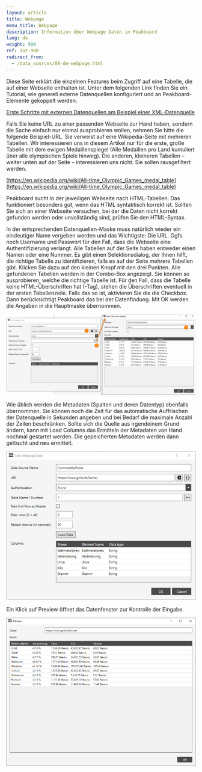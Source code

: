 ```yaml
---
layout: article
title: Webpage
menu_title: Webpage
description: Information über Webpage Daten in Peakboard
lang: de
weight: 900
ref: dat-900
redirect_from:
  - /data_sources/09-de-webpage.html
---
```

Diese Seite erklärt die einzelnen Features beim Zugriff auf eine Tabelle, die auf einer Webseite enthalten ist. Unter dem folgenden Link finden Sie ein Tutorial, wie generell externe Datenquellen konfiguriert und an Peakboard-Elemente gekoppelt werden:

[Erste Schritte mit externen Datenquellen am Beispiel einer XML-Datenquelle](/tutorials/03-de-xml-daten.html)

Falls Sie keine URL zu einer passenden Webseite zur Hand haben, sondern die Sache einfach nur einmal ausprobieren wollen, nehmen Sie bitte die folgende Beispiel-URL. Sie verweist auf eine Wikipedia-Seite mit mehreren Tabellen. Wir interessieren uns in diesem Artikel nur für die erste, große Tabelle mit dem ewigen Medaillenspiegel (Alle Medaillen pro Land kumuliert über alle olympischen Spiele hinweg). Die anderen, kleineren Tabellen – weiter unten auf der Seite – interessieren uns nicht. Sie sollen rausgefiltert werden.

[https://en.wikipedia.org/wiki/All-time_Olympic_Games_medal_table](https://en.wikipedia.org/wiki/All-time_Olympic_Games_medal_table)

Peakboard sucht in der jeweiligen Webseite nach HTML-Tabellen. Das funktioniert besonders gut, wenn das HTML syntaktisch korrekt ist. Sollten Sie sich an einer Webseite versuchen, bei der die Daten nicht korrekt gefunden werden oder unvollständig sind, prüfen Sie den HTML-Syntax.

In der entsprechenden Datenquellen-Maske muss natürlich wieder ein eindeutiger Name vergeben werden und das Wichtigste: Die URL. Ggfs. noch Username und Passwort für den Fall, dass die Webseite eine Authentifizierung verlangt. Alle Tabellen auf der Seite haben entweder einen Namen oder eine Nummer. Es gibt einen Selektionsdialog, der Ihnen hilft, die richtige Tabelle zu identifizieren, falls es auf der Seite mehrere Tabellen gibt. Klicken Sie dazu auf den kleinen Knopf mit den drei Punkten. Alle gefundenen Tabellen werden in der Combo-Box angezeigt. Sie können so ausprobieren, welche die richtige Tabelle ist. Für den Fall, dass die Tabelle keine HTML-Überschriften hat (<th>-Tag), stehen die Überschriften eventuell in der ersten Tabellenzeile. Falls das so ist, aktivieren Sie die die Checkbox. Dann berücksichtigt Peakboard das bei der Datenfindung. Mit OK werden die Angaben in die Hauptmaske übernommen.

![Select Table From Webpage](/assets/images/data-sources/webpage/select-table-from-webpage.png)

Wie üblich werden die Metadaten (Spalten und deren Datentyp) ebenfalls übernommen. Sie können noch die Zeit für das automatische Auffrischen der Datenquelle in Sekunden angeben und bei Bedarf die maximale Anzahl der Zeilen beschränken. Sollte sich die Quelle aus irgendeinem Grund ändern, kann mit Load Columns das Ermitteln der Metadaten von Hand nochmal gestartet werden. Die gepeicherten Metadaten werden dann gelöscht und neu ermittelt.

![Webpage Add Data Dialog](/assets/images/data-sources/webpage/webpage-add-data-dialog.png)

Ein Klick auf Preview öffnet das Datenfenster zur Kontrolle der Eingabe.

![Webpage Preview Data](/assets/images/data-sources/webpage/webpage-preview-data.png)
